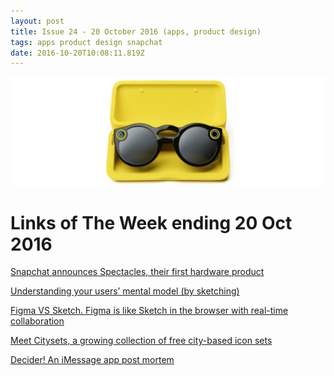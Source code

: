 ```yaml
---
layout: post
title: Issue 24 - 20 October 2016 (apps, product design)
tags: apps product design snapchat
date: 2016-10-20T10:08:11.819Z
---
```

![Snapchat announces Spectacles, their first hardware product](/assets/uploads/issue-24.png "Snapchat announces Spectacles, their first hardware product")

# Links of The Week ending 20 Oct 2016

<a href="https://hackernoon.com/spectacles-are-the-anti-glass-fc59ad4fc877#.77u1tjb0w" target="_blank">Snapchat announces Spectacles, their first hardware product</a>

<a href="https://blog.intercom.com/understanding-your-users-mental-model/" target="_blank">Understanding your users’ mental model (by sketching)</a>

<a href="https://medium.com/@mengto/figma-vs-sketch-c01e5e74eddd" target="_blank">Figma VS Sketch. Figma is like Sketch in the browser with real-time collaboration</a>

<a href="http://citysets.co.uk/" target="_blank">Meet Citysets, a growing collection of free city-based icon sets</a>

<a href="http://www.simpleandpretty.co/decider" target="_blank">Decider! An iMessage app post mortem</a>